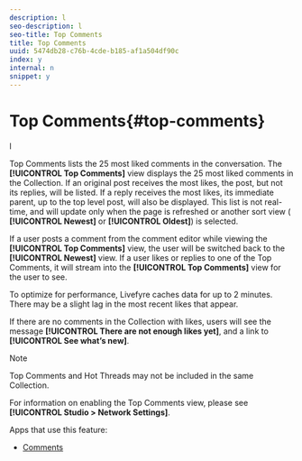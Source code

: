 ```yaml
---
description: l
seo-description: l
seo-title: Top Comments
title: Top Comments
uuid: 5474db28-c76b-4cde-b185-af1a504df90c
index: y
internal: n
snippet: y
---
```


# Top Comments{#top-comments}

l

Top Comments lists the 25 most liked comments in the conversation. The **[!UICONTROL Top Comments]** view displays the 25 most liked comments in the Collection. If an original post receives the most likes, the post, but not its replies, will be listed. If a reply receives the most likes, its immediate parent, up to the top level post, will also be displayed. This list is not real-time, and will update only when the page is refreshed or another sort view ( **[!UICONTROL Newest]** or **[!UICONTROL Oldest]**) is selected.

If a user posts a comment from the comment editor while viewing the **[!UICONTROL Top Comments]** view, the user will be switched back to the **[!UICONTROL Newest]** view. If a user likes or replies to one of the Top Comments, it will stream into the **[!UICONTROL Top Comments]** view for the user to see.

To optimize for performance, Livefyre caches data for up to 2 minutes. There may be a slight lag in the most recent likes that appear.

If there are no comments in the Collection with likes, users will see the message **[!UICONTROL There are not enough likes yet]**, and a link to **[!UICONTROL See what’s new]**.

>[!NOTE]
>
>Top Comments and Hot Threads may not be included in the same Collection.

For information on enabling the Top Comments view, please see **[!UICONTROL Studio > Network Settings]**.

Apps that use this feature:

* [Comments](c_comments_app.md#c_comments_app)

